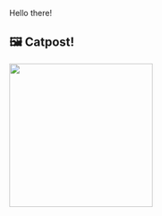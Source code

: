 Hello there!



## 🖼️ Catpost!

<sub>
    <img src="https://cdn2.thecatapi.com/images/27l.jpg" height="256">
</sub>

